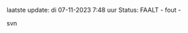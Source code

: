 laatste update: 
di 07-11-2023  7:48   uur 
Status: FAALT - fout - 
<div class="service R">svn</div>